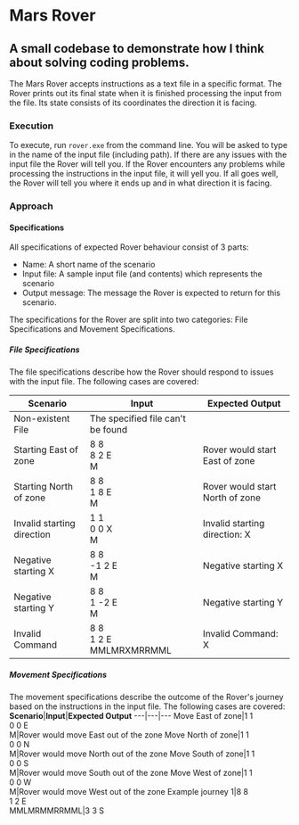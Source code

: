# Mars Rover

## A small codebase to demonstrate how I think about solving coding problems. 

The Mars Rover accepts instructions as a text file in a specific format. The Rover prints out its final state when it is finished processing the input from the file. Its state consists of its coordinates the direction it is facing.

### Execution
To execute, run `rover.exe` from the command line. You will be asked to type in the name of the input file (including path). If there are any issues with the input file the Rover will tell you. If the Rover encounters any problems while processing the instructions in the input file, it will yell you. If all goes well, the Rover will tell you where it ends up and in what direction it is facing.

### Approach


#### Specifications
All specifications of expected Rover behaviour consist of 3 parts:
 * Name: A short name of the scenario
 * Input file: A sample input file (and contents) which represents the scenario
 * Output message: The message the Rover is expected to return for this scenario.

The specifications for the Rover are split into two categories: File Specifications and Movement Specifications. 

##### File Specifications
The file specifications describe how the Rover should respond to issues with the input file. The following cases are covered:  

**Scenario**|**Input**|**Expected Output**
---|---|---
Non-existent File|The specified file can't be found
Starting East of zone|8 8<br>8 2 E<br>M|Rover would start East of zone
Starting North of zone|8 8<br>1 8 E<br>M|Rover would start North of zone
Invalid starting direction|1 1<br>0 0 X<br>M|Invalid starting direction: X
Negative starting X|8 8<br>-1 2 E<br>M|Negative starting X
Negative starting Y|8 8<br>1 -2 E<br>M|Negative starting Y
Invalid Command|8 8<br>1 2 E<br>MMLMRXMRRMML|Invalid Command: X

##### Movement Specifications
The movement specifications describe the outcome of the Rover's journey based on the instructions in the input file. The following cases are covered:  
**Scenario**|**Input**|**Expected Output**
---|---|---
Move East of zone|1 1<br>0 0 E<br>M|Rover would move East out of the zone
Move North of zone|1 1<br>0 0 N<br>M|Rover would move North out of the zone
Move South of zone|1 1<br>0 0 S<br>M|Rover would move South out of the zone
Move West of zone|1 1<br>0 0 W<br>M|Rover would move West out of the zone
Example journey 1|8 8<br>1 2 E<br>MMLMRMMRRMML|3 3 S

